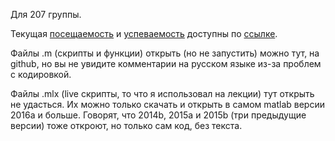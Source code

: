 Для 207 группы.

Текущая [посещаемость](https://docs.google.com/spreadsheets/d/1ST0WRF52i8zrJJpU0IGc6S-Zy04xyZpCgIkcy-E10mU/edit#gid=1334848189) и [успеваемость](https://docs.google.com/spreadsheets/d/1ST0WRF52i8zrJJpU0IGc6S-Zy04xyZpCgIkcy-E10mU/edit#gid=432066409) доступны по [ссылке](https://docs.google.com/spreadsheets/d/1ST0WRF52i8zrJJpU0IGc6S-Zy04xyZpCgIkcy-E10mU/edit?usp=sharing).

Файлы .m (скрипты и функции) открыть (но не запустить) можно тут, на github, но вы не увидите комментарии на русском языке из-за проблем с кодировкой.

Файлы .mlx (live скрипты, то что я использовал на лекции) тут открыть не удасться. Их можно только скачать и открыть в самом matlab версии 2016a и больше. Говорят, что 2014b, 2015a и 2015b (три предыдущие версии) тоже откроют, но только сам код, без текста.
